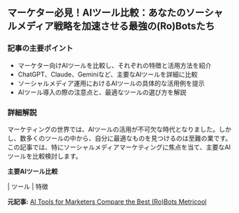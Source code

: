 ## マーケター必見！AIツール比較：あなたのソーシャルメディア戦略を加速させる最強の(Ro)Botsたち

### 記事の主要ポイント

* マーケター向けAIツールを比較し、それぞれの特徴と活用方法を紹介
* ChatGPT、Claude、Geminiなど、主要なAIツールを詳細に比較
* ソーシャルメディア運用におけるAIツールの具体的な活用例を提示
* AIツール導入の際の注意点と、最適なツールの選び方を解説

### 詳細解説

マーケティングの世界では、AIツールの活用が不可欠な時代となりました。しかし、数多くのツールの中から、自分に最適なものを見つけるのは至難の業です。この記事では、特にソーシャルメディアマーケティングに焦点を当て、主要なAIツールを比較検討します。

**主要AIツール比較**

| ツール | 特徴 

**元記事:** [AI Tools for Marketers Compare the Best (Ro)Bots Metricool](https://metricool.com/ai-tools-for-marketers/)